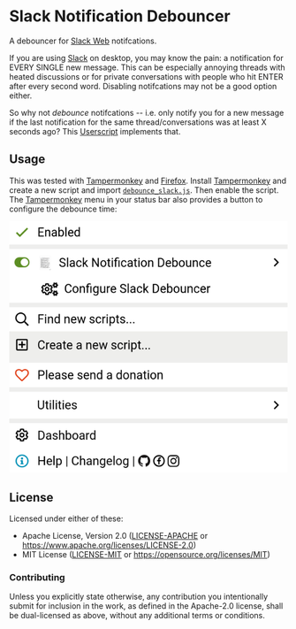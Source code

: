 # Slack Notification Debouncer
A debouncer for [Slack Web] notifcations.

If you are using [Slack] on desktop, you may know the pain: a notification for EVERY SINGLE new message. This can be
especially annoying threads with heated discussions or for private conversations with people who hit ENTER after every
second word. Disabling notifcations may not be a good option either.

So why not _debounce_ notifcations -- i.e. only  notify you for a new message if the last notification for the same
thread/conversations was at least X seconds ago? This [Userscript] implements that.

## Usage
This was tested with [Tampermonkey] and [Firefox]. Install [Tampermonkey] and create a new script and import
[`debounce_slack.js`](debounce_slack.js). Then enable the script. The [Tampermonkey] menu in your status bar also
provides a button to configure the debounce time:

![Tampermonkey menu](img/tampermonkey_menu.png)

## License

Licensed under either of these:

 * Apache License, Version 2.0 ([LICENSE-APACHE](LICENSE-APACHE) or <https://www.apache.org/licenses/LICENSE-2.0>)
 * MIT License ([LICENSE-MIT](LICENSE-MIT) or <https://opensource.org/licenses/MIT>)

### Contributing

Unless you explicitly state otherwise, any contribution you intentionally submit for inclusion in the work, as defined
in the Apache-2.0 license, shall be dual-licensed as above, without any additional terms or conditions.


[Firefox]: https://www.mozilla.org/en-US/firefox/
[Slack]: https://slack.com/
[Slack Web]: https://app.slack.com/client/
[Tampermonkey]: https://www.tampermonkey.net/
[Userscript]: https://en.wikipedia.org/wiki/Userscript
